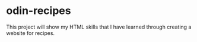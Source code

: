 # odin-recipes

This project will show my HTML skills that I have learned through creating a website for recipes.